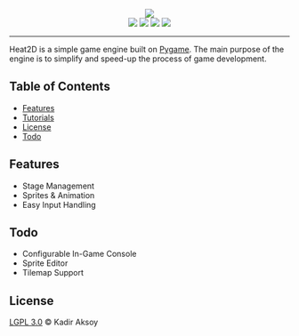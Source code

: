 <p align="center">
  <img src="https://github.com/kadir014/heat2d/blob/master/Heat2D%20Logo.png"><br>
  <img src="https://img.shields.io/badge/python-3%2B-green.svg">
  <img src="https://img.shields.io/badge/pygame-1.9.4%2B-green.svg">
  <img src="https://img.shields.io/badge/license-LGPL%203.0-blue.svg">
  <img src="https://img.shields.io/badge/status-alpha-red.svg">
</p>

---
Heat2D is a simple game engine built on [Pygame](https://www.pygame.org). The main purpose of the engine is to simplify and speed-up the process of game development.

## Table of Contents
- [Features](#features)
- [Tutorials](https://github.com/kadir014/heat2d/tree/master/Tutorials)
- [License](#license)
- [Todo](#todo)

## Features
- Stage Management
- Sprites & Animation
- Easy Input Handling

## Todo
- Configurable In-Game Console
- Sprite Editor
- Tilemap Support

## License
[LGPL 3.0](LICENSE) © Kadir Aksoy
